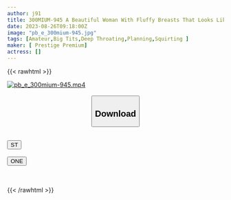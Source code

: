 ```yaml
---
author: j91
title: 300MIUM-945 A Beautiful Woman With Fluffy Breasts That Looks Like An Angel [Body No.1 You Want To Lick Around X Super Pink Nipples] An Art College Student Introduces A Mysterious Painting Investment Saying "Do You Like Paintings?" Fallen Hotain! Pink Nipples Appear On Deca Soft Breasts When Stripped! The World Isn’t That Sweet! No Question And Answer, Deca-N Driving Intense Piss & Chestnut Demon Attack → Large Tide Release! ! A Hard Squirrel With Big Breasts! While Saying "Please Stop …!" Her Body Is Very Honest. I Don’t Like It, I Don’t Like It, It’s A Must-See For A Fluffy Vicious Multi-Beautiful Woman Who Forgets Herself And Ends Up In A Mess Case15
date: 2023-08-26T09:18:00Z
image: "pb_e_300mium-945.jpg"
tags: [Amateur,Big Tits,Deep Throating,Planning,Squirting ]
maker: [ Prestige Premium]
actress: []
---
```



{{< rawhtml >}}

<div class="video" data-videoid="lwY2784O6lhaZA">
    <a href="javascript:;">
        <img src="https://my.j91.asia/posts/pb_e_300mium-945/pb_e_300mium-945.jpg" width="WIDTH" height="HEIGHT" alt="pb_e_300mium-945.mp4" loading="lazy">
    </a>
</div>

<script type="text/javascript" src="https://j91.asia/asset/on-demand-st.js"></script>

<br>
  <link rel="stylesheet" href="https://j91.asia/asset/bs5.css">
  
  <center>
  <button class="btn btn-primary" type="button" data-bs-toggle="collapse" data-bs-target=".multi-collapse" aria-expanded="false" aria-controls="multiCollapseExample1 multiCollapseExample2"><h2>Download</h2></button></center>
</p>
<div class="row">
  <div class="col">
    <div class="collapse multi-collapse" id="multiCollapseExample1">
      <div class="card card-body">
	      	      <br>
<div class="buttons">  
<a href="https://streamtape.to/v/lwY2784O6lhaZA"><button class="btn-hover color-3"><i class="fa fa-download"></i> ST</button></a></div>
    </div>
  </div>
</div>
  <div class="col">
    <div class="collapse multi-collapse" id="multiCollapseExample2">
      <div class="card card-body">
	      <br>
<div class="buttons">
    <a href="https://oneupload.to/qqu23kiccdtn"><button class="btn-hover color-9"><i class="fa fa-download"></i> ONE</button></a></div>
<br><br>
      </div>
    </div>
  </div>
</div>

{{< /rawhtml >}}
